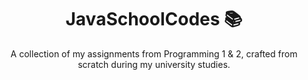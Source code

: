 <h1 align="center">JavaSchoolCodes 📚</h1>

<p align="center">A collection of my assignments from Programming 1 & 2, crafted from scratch during my university studies.</p>
